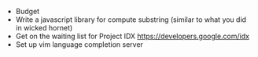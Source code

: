 - Budget
- Write a javascript library for compute substring (similar to what you did in wicked hornet)
- Get on the waiting list for Project IDX https://developers.google.com/idx
- Set up vim language completion server